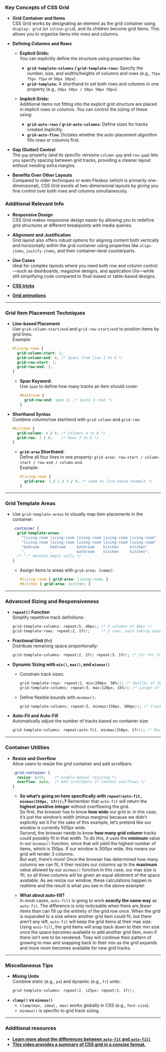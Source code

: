### Key Concepts of CSS Grid

- **Grid Container and Items**  
  CSS Grid works by designating an element as the grid container using `display: grid` (or `inline-grid`), and its children become grid items. This allows you to organize items into rows and columns.

- **Defining Columns and Rows**  
  - **Explicit Grids:**  
    You can explicitly define the structure using properties like:
    - **`grid-template-columns` / `grid-template-rows`:** Specify the number, size, and widths/heights of columns and rows (e.g., `75px 75px 75px` or `50px 50px`).
    - **`grid-template`:** A shorthand to set both rows and columns in one property (e.g., `50px 50px / 50px 50px 50px`).
    
  - **Implicit Grids:**  
    Additional items not fitting into the explicit grid structure are placed in implicit rows or columns. You can control the sizing of these using:
    - **`grid-auto-rows` / `grid-auto-columns`:** Define sizes for tracks created implicitly.
    - **`grid-auto-flow`:** Dictates whether the auto-placement algorithm fills rows or columns first.

- **Gap (Gutter) Control**  
  The `gap` property (and its specific versions `column-gap` and `row-gap`) lets you specify spacing between grid tracks, providing a cleaner layout without needing extra margins.

- **Benefits Over Other Layouts**  
  Compared to older techniques or even Flexbox (which is primarily one-dimensional), CSS Grid excels at two-dimensional layouts by giving you fine control over both rows and columns simultaneously.

### Additional Relevant Info

- **Responsive Design**  
  CSS Grid makes responsive design easier by allowing you to redefine grid structures at different breakpoints with media queries.

- **Alignment and Justification**  
  Grid layout also offers robust options for aligning content both vertically and horizontally within the grid container using properties like `align-items`, `justify-items`, and their container-level counterparts.

- **Use Cases**  
  Ideal for complex layouts where you need both row and column control—such as dashboards, magazine designs, and application UIs—while still simplifying code compared to float-based or table-based designs.

- [**CSS tricks**](https://css-tricks.com/snippets/css/complete-guide-grid/#aa-css-grid-animation)
- [**Grid animations**](https://www.matuzo.at/blog/2023/100daysof-day97)

---

### **Grid Item Placement Techniques**
- **Line-based Placement**  
  Use `grid-column-start/end` and `grid-row-start/end` to position items by grid lines.  
  Example:  
  ```css
  #living-room {
    grid-column-start: 1;
    grid-column-end: 6; /* Spans from line 1 to 6 */
    grid-row-start: 1;
    grid-row-end: 3;
  }
  ```
  - **Span Keyword:**  
    Use `span` to define how many tracks an item should cover:  
    ```css
    #bathroom {
      grid-row-end: span 3; /* Spans 3 rows */
    }
    ```

- **Shorthand Syntax**  
  Combine column/row start/end with `grid-column` and `grid-row`:  
  ```css
  #kitchen {
    grid-column: 4 / 6; /* Columns 4 to 6 */
    grid-row: 3 / 6;    /* Rows 3 to 6 */
  }
  ```
  - **`grid-area` Shorthand:**  
    Define all four lines in one property: `grid-area: row-start / column-start / row-end / column-end`.  
    Example:  
    ```css
    #living-room {
      grid-area: 1 / 1 / 3 / 6; /* Same as line-based example */
    }
    ```

---

### **Grid Template Areas**
- Use `grid-template-areas` to visually map item placements in the container:  
  ```css
  .container {
    grid-template-areas:
      "living-room living-room living-room living-room living-room"
      "living-room living-room living-room living-room living-room"
      "bedroom     bedroom     bathroom    kitchen     kitchen"
      ".           .           bathroom    kitchen     kitchen";
    /* "." denotes empty cells */
  }
  ```
  - Assign items to areas with `grid-area: [name]`:  
    ```css
    #living-room { grid-area: living-room; }
    #kitchen { grid-area: kitchen; }
    ```

---

### **Advanced Sizing and Responsiveness**
- **`repeat()` Function**  
  Simplify repetitive track definitions:  
  ```css
  grid-template-columns: repeat(5, 40px); /* 5 columns of 40px */
  grid-template-rows: repeat(2, 1fr);     /* 2 rows, each taking equal space */
  ```
- **Fractional Unit (`fr`)**  
  Distribute remaining space proportionally:  
  ```css
  grid-template-columns: repeat(2, 2fr) repeat(3, 1fr); /* 2fr for first 2 columns, 1fr for next 3 */
  ```
- **Dynamic Sizing with `min()`, `max()`, and `minmax()`**  
  - Constrain track sizes:  
    ```css
    grid-template-rows: repeat(2, min(200px, 50%)); /* Smaller of 200px or 50% container height */
    grid-template-columns: repeat(5, max(120px, 15%)); /* Larger of 120px or 15% container width */
    ```
  - Define flexible bounds with `minmax()`:  
    ```css
    grid-template-columns: repeat(5, minmax(150px, 200px)); /* Tracks between 150px and 200px */
    ```

- **Auto-Fit and Auto-Fill**  
  Automatically adjust the number of tracks based on container size:  
  ```css
  grid-template-columns: repeat(auto-fit, minmax(150px, 1fr)); /* Responsive columns, min 150px */
  ```

---

### **Container Utilities**
- **Resize and Overflow**  
  Allow users to resize the grid container and add scrollbars:  
  ```css
  .grid-container {
    resize: both;    /* Enable manual resizing */
    overflow: auto;  /* Add scrollbars if content overflows */
  }
  ```
  - **So what’s going on here specifically with `repeat(auto-fit, minmax(150px, 1fr));`?**
  Remember that `auto-fit` will return the **highest positive integer** without overflowing the grid.\
  So first, the browser has to know **how wide** our grid is: in this case, it’s just the window’s width (minus margins) because we didn’t explicitly set it.For the sake of this example, let’s pretend like our window is currently 500px wide.\
  Second, the browser needs to know **how many grid column** tracks could possibly fit in that width. To do this, it uses the **minimum** value in our `minmax()` function, since that will yield the highest number of items, which is 150px. If our window is 500px wide, this means our grid will render 3 columns.\
  But wait, there’s more! Once the browser has determined how many columns we can fit, it then resizes our columns up to the **maximum** value allowed by our `minmax()` function.In this case, our max size is 1fr, so all three columns will be given an equal allotment of the space available. As we resize our window, these calculations happen in realtime and the result is what you see in the above example!

  - **What about auto-fill?**\
In most cases, `auto-fill` is going to work **exactly the same way** as `auto-fit`. The difference is only noticeable when there are *fewer* items than can fill up the entirety of the grid row once. When the grid is expanded to a size where another grid item could fit, but there aren’t any left, `auto-fit` will keep the grid items at their max size. Using `auto-fill`, the grid items will snap back down to their min size once the space becomes available to add another grid item, even if there isn’t one to be rendered. They will continue their pattern of growing to max and snapping back to their min as the grid expands and more room becomes available for new grid tracks.

--- 

### **Miscellaneous Tips**
- **Mixing Units**  
  Combine static (e.g., `px`) and dynamic (e.g., `fr`) units:  
  ```css
  grid-template-columns: repeat(2, 125px) repeat(3, 1fr);
  ```
- **`clamp()` vs `minmax()`**  
  - `clamp(min, ideal, max)` works globally in CSS (e.g., `font-size`).  
  - `minmax()` is specific to grid track sizing.  

--- 

### **Additional resources**
- **[Learn more about the differences between `auto-fit` and `auto-fill`](https://www.youtube.com/watch?v=qjJR3qYCd54)**
- **[This video provides a summary of CSS grid in a concise format.](https://www.youtube.com/watch?v=EiNiSFIPIQE)**


